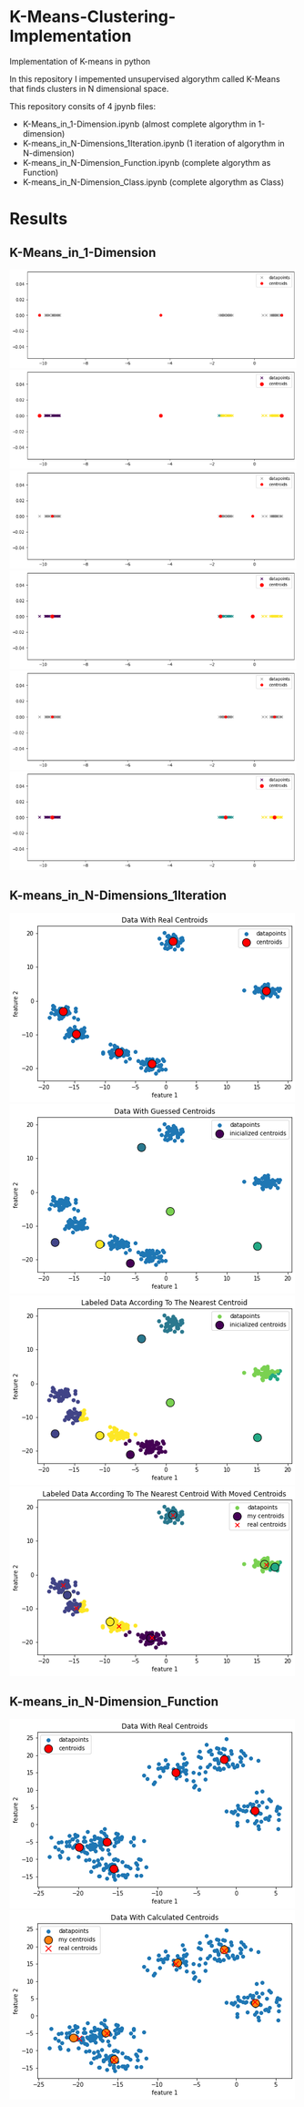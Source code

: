 # K-Means-Clustering-Implementation
Implementation of K-means in python

In this repository I impemented unsupervised algorythm called K-Means that finds clusters in N dimensional space.

This repository consits of 4 jpynb files:
- K-Means_in_1-Dimension.ipynb (almost complete algorythm in 1-dimension)
- K-means_in_N-Dimensions_1Iteration.ipynb (1 iteration of algorythm in N-dimension)
- K-means_in_N-Dimension_Function.ipynb (complete algorythm as Function)
- K-means_in_N-Dimension_Class.ipynb (complete algorythm as Class)

# Results

## K-Means_in_1-Dimension
![](/tools/k-means_1dim-1.jpg)
![](/tools/k-means_1dim-2.jpg)
![](/tools/k-means_1dim-3.jpg)
![](/tools/k-means_1dim-4.jpg)
![](/tools/k-means_1dim-5.jpg)
![](/tools/k-means_1dim-6.jpg)

## K-means_in_N-Dimensions_1Iteration
![](/tools/k-means_Ndim-1iter-1.jpg)
![](/tools/k-means_Ndim-1iter-2.jpg)
![](/tools/k-means_Ndim-1iter-3.jpg)
![](/tools/k-means_Ndim-1iter-4.jpg)

## K-means_in_N-Dimension_Function
![](/tools/k-means_Function-1.jpg)
![](/tools/k-means_Function-2.jpg)
